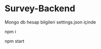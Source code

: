 # Survey-Backend
<p>Mongo db hesap bilgileri settings.json içinde</p>
<p>npm i</p> 
<p>npm start</p>
